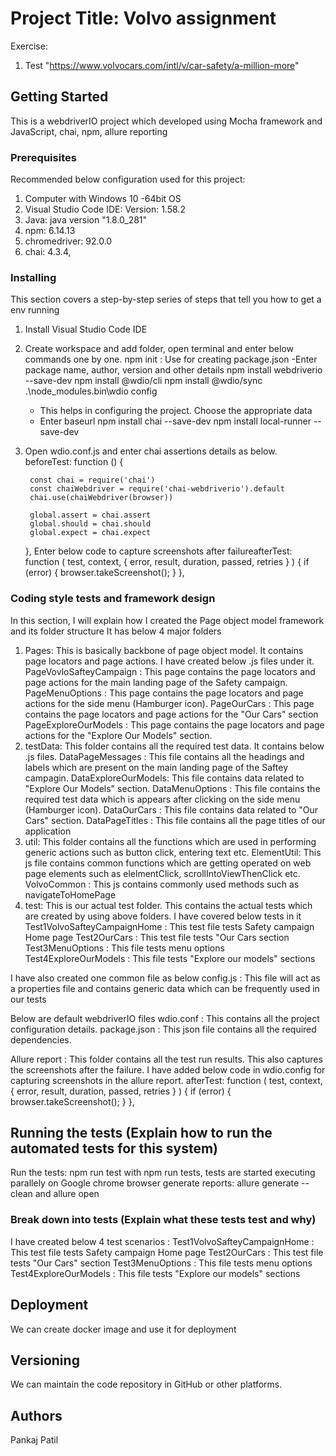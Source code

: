 # Project Title: Volvo assignment

Exercise:
1) Test "https://www.volvocars.com/intl/v/car-safety/a-million-more"

## Getting Started 
This is a webdriverIO project which developed using Mocha framework and JavaScript, chai, npm, allure reporting

### Prerequisites
Recommended below configuration used for this project:
1. Computer with Windows 10 -64bit OS
2. Visual Studio Code IDE: Version: 1.58.2
3. Java: java version "1.8.0_281"
4. npm: 6.14.13
5. chromedriver: 92.0.0
6. chai: 4.3.4,

### Installing
This section covers a step-by-step series of steps that tell you how to get a env running

1. Install Visual Studio Code IDE
2. Create workspace and add folder, open terminal and enter below commands one by one.
	npm init : Use for creating package.json
	-Enter package name, author, version and other details
	npm install webdriverio --save-dev
	npm install @wdio/cli
	npm install @wdio/sync
	.\node_modules\.bin\wdio config
	- This helps in configuring the project. Choose the appropriate data
	- Enter baseurl
	npm install chai --save-dev
	npm install local-runner --save-dev
3. Open wdio.conf.js and enter chai assertions details as below.
	beforeTest: function () {

        const chai = require('chai')
        const chaiWebdriver = require('chai-webdriverio').default
        chai.use(chaiWebdriver(browser))

        global.assert = chai.assert
        global.should = chai.should
        global.expect = chai.expect
	},
	Enter below code to capture screenshots after failureafterTest: function (
        test,
        context,
        { error, result, duration, passed, retries }
      ) {
        if (error) {
          browser.takeScreenshot();
        }
      },


### Coding style tests and framework design
In this section, I will explain how I created the Page object model framework and its folder structure
It has below 4 major folders
1. Pages: This is basically backbone of page object model. It contains page locators and page actions. I have created below .js files under it.
	PageVovloSafteyCampaign : This page contains the page locators and page actions for the main landing page of the Safety campaign.
	PageMenuOptions : This page contains the page locators and page actions for the side menu (Hamburger icon).
	PageOurCars : This page contains the page locators and page actions for the "Our Cars" section
	PageExploreOurModels : This page contains the page locators and page actions for the "Explore Our Models" section.
2. testData: This folder contains all the required test data. It contains below .js files.
	DataPageMessages : This file contains all the headings and labels which are present on the main landing page of the Saftey campagin.
	DataExploreOurModels: This file contains data related to "Explore Our Models" section.
	DataMenuOptions : This file contains the required test data which is appears after clicking on the side menu (Hamburger icon).
	DataOurCars : This file contains data related to "Our Cars" section.
	DataPageTitles : This file contains all the page titles of our application
3. util: This folder contains all the functions which are used in performing generic actions such as button click, entering text etc.
	ElementUtil: This js file contains common functions which are getting operated on web page elements such as elelmentClick, scrollIntoViewThenClick etc.
	VolvoCommon : This js contains commonly used methods such as navigateToHomePage
4. test: This is our actual test folder. This contains the actual tests which are created by using above folders. I have covered below tests in it
	Test1VolvoSafteyCampaignHome : This test file tests Safety campaign Home page
	Test2OurCars : This test file tests "Our Cars section
	Test3MenuOptions : This file tests menu options
	Test4ExploreOurModels : This file tests "Explore our models" sections

I have also created one common file as below
config.js : This file will act as a properties file and contains generic data which can be frequently used in our tests

Below are default webdriverIO files 
wdio.conf : This contains all the project configuration details.
package.json : This json file contains all the required dependencies.

Allure report : This folder contains all the test run results. This also captures the screenshots after the failure. I have added below code in wdio.config for capturing screenshots in the allure report.
afterTest: function (
        test,
        context,
        { error, result, duration, passed, retries }
      ) {
        if (error) {
          browser.takeScreenshot();
        }
      },
	
## Running the tests (Explain how to run the automated tests for this system)
Run the tests: npm run test
				with npm run tests, tests are started executing parallely on Google chrome browser
generate reports: allure generate --clean and allure open

### Break down into tests (Explain what these tests test and why)
I have created below 4 test scenarios : 
Test1VolvoSafteyCampaignHome : This test file tests Safety campaign Home page
Test2OurCars : This test file tests "Our Cars" section
Test3MenuOptions : This file tests menu options
Test4ExploreOurModels : This file tests "Explore our models" sections

## Deployment
We can create docker image and use it for deployment

## Versioning
We can maintain the code repository in GitHub or other platforms.

## Authors
Pankaj Patil

